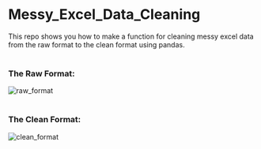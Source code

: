 # Messy_Excel_Data_Cleaning
This repo shows you how to make a function for cleaning messy excel data from the raw format to the clean format using pandas.
<br>
<br>
### The Raw Format:
![raw_format](https://user-images.githubusercontent.com/111117653/189199741-a4bf5f73-1d53-4e77-90b4-7e4b0082b48a.jpg)
<br>
<br>

### The Clean Format:
![clean_format](https://user-images.githubusercontent.com/111117653/189199750-3335a313-a50b-4597-8e74-642b7f33bbd4.jpg)


